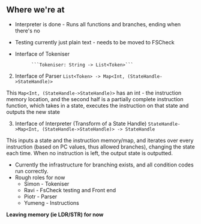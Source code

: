 ## Where we're at
* Interpreter is done - Runs all functions and branches, ending when there's no 
* Testing currently just plain text - needs to be moved to FSCheck
* Interface of Tokeniser
					    
			```Tokeniser: String -> List<Token>```
2. Interface of Parser
			```List<Token> -> Map<Int, (StateHandle->StateHandle)>```

This ```Map<Int, (StateHandle->StateHandle)>``` has an int - the instruction memory location, and the second half is a partially complete instruction function, which takes in a state, executes the instruction on that state and outputs the new state

3. Interface of Interpreter (Transform of a State Handle)
			``` StateHandle->Map<Int, (StateHandle->StateHandle)> -> StateHandle ```
			
This inputs a state and the instruction memory/map, and iterates over every instruction (based on PC values, thus allowed branches), changing the state each time. When no instruction is left, the output state is outputted.

* Currently the infrastructure for branching exists, and all condition codes run correctly.
* Rough roles for now
	* Simon - Tokeniser
	* Ravi - FsCheck testing and Front end
	* Piotr - Parser
	* Yumeng - Instructions

**Leaving memory (ie LDR/STR) for now**

			


